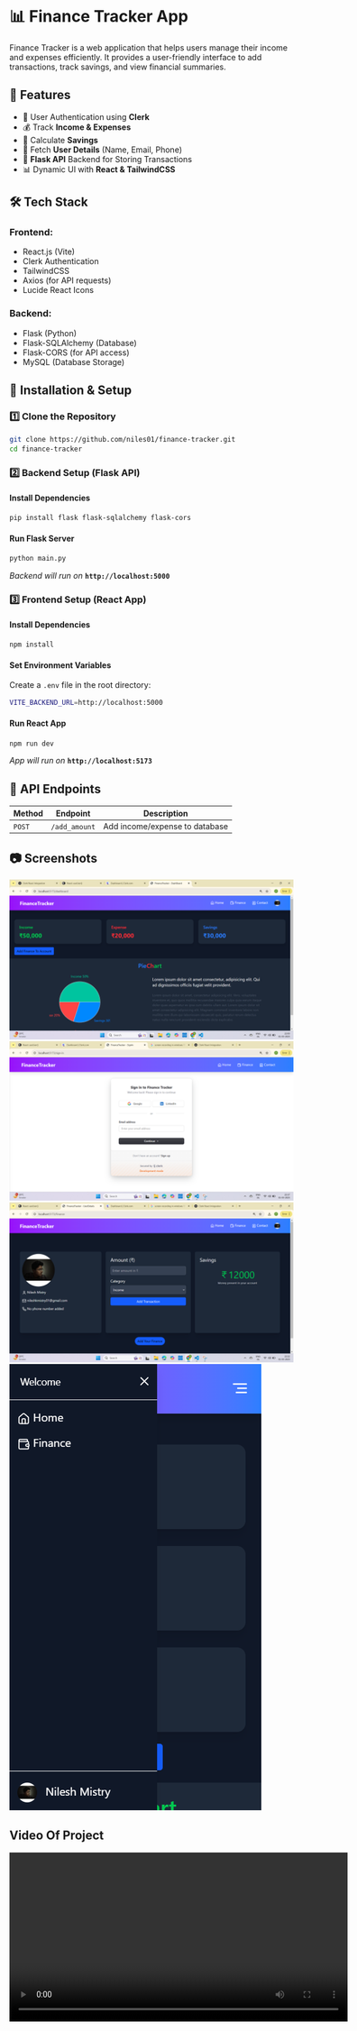 # 📊 Finance Tracker App

Finance Tracker is a web application that helps users manage their income and expenses efficiently. It provides a user-friendly interface to add transactions, track savings, and view financial summaries.

## 🚀 Features
- 📌 User Authentication using **Clerk**
- 💰 Track **Income & Expenses**
- 🏦 Calculate **Savings**
- 📩 Fetch **User Details** (Name, Email, Phone)
- 🔄 **Flask API** Backend for Storing Transactions
- 📊 Dynamic UI with **React & TailwindCSS**

## 🛠 Tech Stack
### **Frontend**:
- React.js (Vite)
- Clerk Authentication
- TailwindCSS
- Axios (for API requests)
- Lucide React Icons

### **Backend**:
- Flask (Python)
- Flask-SQLAlchemy (Database)
- Flask-CORS (for API access)
- MySQL (Database Storage)

## 🔧 Installation & Setup

### **1️⃣ Clone the Repository**
```sh
git clone https://github.com/niles01/finance-tracker.git
cd finance-tracker
```

### **2️⃣ Backend Setup (Flask API)**
#### **Install Dependencies**
```sh
pip install flask flask-sqlalchemy flask-cors
```

#### **Run Flask Server**
```sh
python main.py
```
_Backend will run on_ **`http://localhost:5000`**

### **3️⃣ Frontend Setup (React App)**
#### **Install Dependencies**
```sh
npm install
```

#### **Set Environment Variables**
Create a `.env` file in the root directory:
```sh
VITE_BACKEND_URL=http://localhost:5000
```

#### **Run React App**
```sh
npm run dev
```
_App will run on_ **`http://localhost:5173`**

## 🔗 API Endpoints
| Method | Endpoint | Description |
|--------|------------|----------------|
| `POST` | `/add_amount` | Add income/expense to database |

## 📷 Screenshots
![Dashboard UI](/client/src/assets/Screenshot%20(42).png)
![Authentication UI](/client/src/assets/Screenshot%20(43).png)
![FinanceDetails UI](/client/src/assets/Screenshot%20(45).png)
![Responsive UI](/client/src/assets/responsive.png)

## Video Of Project

<video width="600" controls>
  <source src="./client/src/assets/financetracker.mp4" type="video/mp4">
  Your browser does not support the video tag.
</video>


